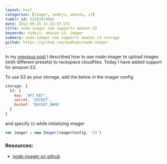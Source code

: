 ```yaml
---
layout: post
categories: [imager, nodejs, amazon, s3]
tumblr_id: 32283474082
date: 2012-09-25 21:32:57 UTC
title: node-imager now supports amazon S3
keywords: nodejs, amazon s3, imager
summary: node-imager now supports amazon s3 storage
github: https://github.com/madhums/node-imager
---
```


In my [previous post](http://madhums.me/2012/09/16/node-module-to-manipulate-images-and-upload-to-rackspace/) I described how to use node-imager to upload images (with different presets) to rackspace cloudfiles. Today I have added support for amazon S3.

To use S3 as your storage, add the below in the imager config

```js
storage: {
  S3: {
    key: 'API_KEY',
    secret: 'SECRET',
    bucket: 'BUCKET_NAME'
  }
}
```

and specify `S3` while initializing imager

```js
var imager = new Imager(imagerConfig, 'S3')
```

### Resources:

* [node-imager on github](https://github.com/madhums/node-imager)
